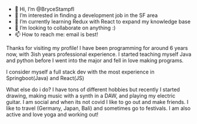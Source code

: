 - 👋 Hi, I’m @BryceStampfl
- 👀 I’m interested in finding a development job in the SF area
- 🌱 I’m currently learning Redux with React to expand my knowledge base
- 💞️ I’m looking to collaborate on anything :)
- 📫 How to reach me: email is best!

Thanks for visiting my profile! I have been programming for around 6 years now, with 3ish years professional experience. I started teaching myself Java and python before I went into the major and fell in love making programs.

I consider myself a full stack dev with the most experience in Springboot(Java) and React(JS) 

What else do i do?
I have tons of different hobbies but recently I started drawing, making music with a synth in a DAW, and playing my electric guitar.
I am social and when its not covid I like to go out and make friends. I like to travel (Germany, Japan, Bali) and sometimes go to festivals. I am also active and love yoga and working out!

<!---
BryceStampfl/BryceStampfl is a ✨ special ✨ repository because its `README.md` (this file) appears on your GitHub profile.
You can click the Preview link to take a look at your changes.
--->
